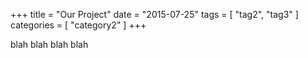 +++
title = "Our Project"
date = "2015-07-25"
tags = [ "tag2", "tag3" ]
categories = [ "category2" ]
+++

blah blah blah blah